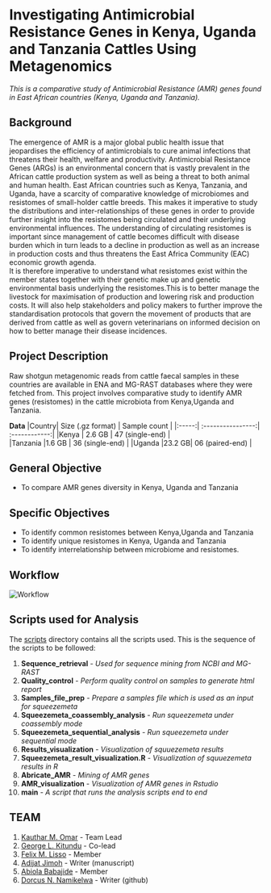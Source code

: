 # Investigating Antimicrobial Resistance Genes in Kenya, Uganda and Tanzania Cattles Using Metagenomics

*This is a comparative study of Antimicrobial Resistance (AMR) genes found in East African countries (Kenya, Uganda and Tanzania).*

## Background

The emergence of AMR is a major global public health issue that jeopardises the efficiency of antimicrobials to cure animal infections that threatens their health, welfare and productivity. 
Antimicrobial Resistance Genes (ARGs) is an environmental concern that is vastly prevalent in the African cattle production system as well as being a threat to both animal and human health. East African countries such as Kenya, Tanzania, and Uganda, have a scarcity of comparative knowledge of microbiomes and resistomes of small-holder cattle breeds. This makes it imperative to study the distributions and inter-relationships of these genes in order to provide further insight into the resistomes being circulated and their underlying environmental influences.
The understanding of circulating resistomes is important since management of cattle becomes difficult with disease burden which in turn leads to a decline in production as well as an increase in production costs and thus threatens the East Africa Community (EAC) economic growth agenda.       
It is therefore imperative to understand what resistomes exist within the member states together with their genetic make up and genetic environmental basis underlying the resistomes.This is to better manage the livestock for maximisation of production and lowering risk and production costs. It will also help stakeholders and policy makers to further improve the standardisation protocols that govern the movement of products that are derived from cattle as well as govern veterinarians on informed decision on how to better manage their disease incidences.

## Project Description
Raw shotgun metagenomic reads from cattle faecal samples in these countries are available in ENA and MG-RAST databases where they were fetched from.
This project involves comparative study to identify AMR genes (resistomes) in the cattle microbiota from Kenya,Uganda and Tanzania. 

**Data**
|Country| Size (.gz format) | Sample count |
|:-----:| :----------------:| :------------:|
|Kenya  | 2.6 GB | 47 (single-end) |       
|Tanzania |1.6 GB | 36 (single-end) |
|Uganda |23.2 GB| 06  (paired-end) |



## General Objective
- To compare AMR genes diversity in Kenya, Uganda and Tanzania

## Specific Objectives
- To identify common resistomes between Kenya,Uganda and Tanzania
- To identify unique resistomes in Kenya, Uganda and Tanzania
- To identify interrelationship between microbiome and resistomes.


## Workflow

![Workflow](https://user-images.githubusercontent.com/57720624/194745257-1a7e34c0-7cba-47c7-9cc0-131d609519e0.png)


## Scripts used for Analysis
The [scripts](https://github.com/omicscodeathon/amr_cattle/tree/main/scripts) directory contains all the scripts used. This is the sequence of the scripts to be followed:

01. **Sequence_retrieval** - *Used for sequence  mining from NCBI and MG-RAST*
02. **Quality_control** - *Perform quality control on samples to generate html report*
03. **Samples_file_prep** - *Prepare a samples file which is used as an input for squeezemeta*
04. **Squeezemeta_coassembly_analysis** - *Run squeezemeta under coassembly mode*
05. **Squeezemeta_sequential_analysis** - *Run squeezemeta under sequential mode*
06. **Results_visualization** - *Visualization of squuezemeta results*
07. **Squeezemeta_result_visualization.R** - *Visualization of squuezemeta results in R*
08. **Abricate_AMR** - *Mining of AMR genes*
09. **AMR_visualization** - *Visualization of AMR genes in Rstudio*
10. **main** - *A script that runs the analysis scripts end to end*


## TEAM
1. [Kauthar M. Omar](https://github.com/Kauthar-Omar) - Team Lead
2. [George L. Kitundu](https://github.com/EorgeKit) - Co-lead
3. [Felix M. Lisso](https://github.com/fetche-lab) - Member
4. [Adijat  Jimoh](https://github.com/adijatj) - Writer (manuscript)
5. [Abiola Babajide](https://github.com/3880132) - Member
6. [Dorcus N. Namikelwa](https://github.com/Namikelwa) - Writer (github)
